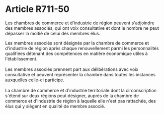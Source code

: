 # Article R711-50

<p>Les       chambres de commerce et d'industrie de région peuvent s'adjoindre des membres associés, qui ont voix consultative et dont le nombre ne peut dépasser la moitié de celui des membres élus. </p><p>Les membres associés sont désignés par la chambre de commerce et d'industrie de région après chaque renouvellement parmi les personnalités qualifiées détenant des compétences en matière économique utiles à l'établissement. <br/><br/>Les membres associés prennent part aux délibérations avec voix consultative et peuvent représenter la chambre dans toutes les instances auxquelles celle-ci participe. <br/><br/>La chambre de commerce et d'industrie territoriale dont la circonscription s'étend sur deux régions peut désigner, auprès de la chambre de commerce et d'industrie de région à laquelle elle n'est pas rattachée, des élus qui y siègent en qualité de membre associé.</p>